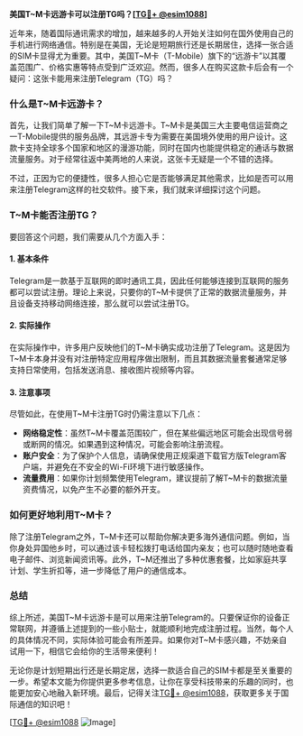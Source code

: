 **美国T~M卡远游卡可以注册TG吗？[[TG💪+ @esim1088](https://t.me/s/esim1088)]**

近年来，随着国际通讯需求的增加，越来越多的人开始关注如何在国外使用自己的手机进行网络通信。特别是在美国，无论是短期旅行还是长期居住，选择一张合适的SIM卡显得尤为重要。其中，美国T~M卡（T-Mobile）旗下的“远游卡”以其覆盖范围广、价格实惠等特点受到广泛欢迎。然而，很多人在购买这款卡后会有一个疑问：这张卡能用来注册Telegram（TG）吗？

### 什么是T~M卡远游卡？

首先，让我们简单了解一下T~M卡远游卡。T~M卡是美国三大主要电信运营商之一T-Mobile提供的服务品牌，其远游卡专为需要在美国境外使用的用户设计。这款卡支持全球多个国家和地区的漫游功能，同时在国内也能提供稳定的通话与数据流量服务。对于经常往返中美两地的人来说，这张卡无疑是一个不错的选择。

不过，正因为它的便捷性，很多人担心它是否能够满足其他需求，比如是否可以用来注册Telegram这样的社交软件。接下来，我们就来详细探讨这个问题。

### T~M卡能否注册TG？

要回答这个问题，我们需要从几个方面入手：

#### 1. **基本条件**
Telegram是一款基于互联网的即时通讯工具，因此任何能够连接到互联网的服务都可以尝试注册。理论上来说，只要你的T~M卡提供了正常的数据流量服务，并且设备支持移动网络连接，那么就可以尝试注册TG。

#### 2. **实际操作**
在实际操作中，许多用户反映他们的T~M卡确实成功注册了Telegram。这是因为T~M卡本身并没有对注册特定应用程序做出限制，而且其数据流量套餐通常足够支持日常使用，包括发送消息、接收图片视频等内容。

#### 3. **注意事项**
尽管如此，在使用T~M卡注册TG时仍需注意以下几点：
- **网络稳定性**：虽然T~M卡覆盖范围较广，但在某些偏远地区可能会出现信号弱或断网的情况。如果遇到这种情况，可能会影响注册流程。
- **账户安全**：为了保护个人信息，请确保使用正规渠道下载官方版Telegram客户端，并避免在不安全的Wi-Fi环境下进行敏感操作。
- **流量费用**：如果你计划频繁使用Telegram，建议提前了解T~M卡的数据流量资费情况，以免产生不必要的额外开支。

### 如何更好地利用T~M卡？

除了注册Telegram之外，T~M卡还可以帮助你解决更多海外通信问题。例如，当你身处异国他乡时，可以通过该卡轻松拨打电话给国内亲友；也可以随时随地查看电子邮件、浏览新闻资讯等。此外，T~M还推出了多种优惠套餐，比如家庭共享计划、学生折扣等，进一步降低了用户的通信成本。

### 总结

综上所述，美国T~M卡远游卡是可以用来注册Telegram的。只要保证你的设备正常联网，并遵循上述提到的一些小贴士，就能顺利地完成注册过程。当然，每个人的具体情况不同，实际体验可能会有所差异。如果你对T~M卡感兴趣，不妨亲自试用一下，相信它会给你的生活带来便利！

无论你是计划短期出行还是长期定居，选择一款适合自己的SIM卡都是至关重要的一步。希望本文能为你提供更多参考信息，让你在享受科技带来的乐趣的同时，也能更加安心地融入新环境。最后，记得关注[TG💪+ @esim1088](https://t.me/s/esim1088)，获取更多关于国际通信的知识吧！

[[TG💪+ @esim1088](https://t.me/s/esim1088) ![Image](https://i.postimg.cc/4NQfJmqS/Snipaste-2025-05-13-00-14-12.png)]